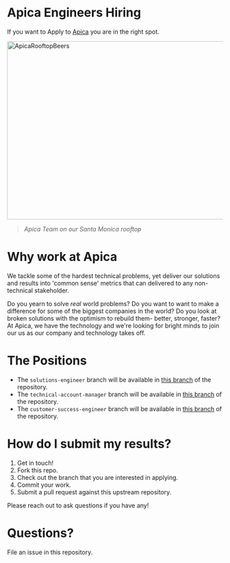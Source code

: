 # Apica Engineers Hiring

If you want to Apply to [Apica](https://apicasystems.com) you are in the right spot. 

<img src="https://files.apicasystem.com/HiringEngineersUS/Apica+Rooftop+Meetup.jpeg" width="625px" height="415" alt="ApicaRooftopBeers" title="Apica Team on our Santa Monica rooftop">

 > *Apica Team on our Santa Monica rooftop*


# Why work at Apica

We tackle some of the hardest technical problems, yet deliver our solutions and results into 'common sense' metrics that can delivered to any non-technical stakeholder.

Do you yearn to solve _real_ world problems?  Do you want to want to make a difference for some of the biggest companies in the world?  Do you look at broken solutions with the optimism to rebuild them- better, stronger, faster?  At Apica, we have the technology and we're looking for bright minds to join our us as our company and technology takes off.

# The Positions

  - The `solutions-engineer` branch will be available in [this branch](https://github.com/ApicaSolutionsEngineering/hiring-engineers/tree/solutions-engineer) of the repository.
  - The `technical-account-manager` branch will be available in [this branch](https://github.com/ApicaSolutionsEngineering/hiring-engineers/tree/technical-account-manager) of the repository.
  - The `customer-success-engineer` branch will be available in [this branch](https://github.com/) of the repository.

# How do I submit my results?

1. Get in touch!
2. Fork this repo.
3. Check out the branch that you are interested in applying.
4. Commit your work.
5. Submit a pull request against this upstream repository.

Please reach out to ask questions if you have any!  

# Questions?
File an issue in this repository.
